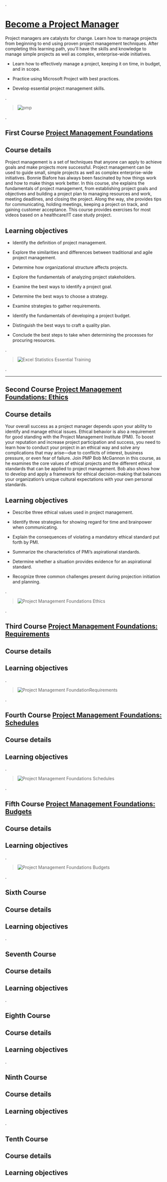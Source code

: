 
.

# [Become a Project Manager](https://www.linkedin.com/learning/paths/become-a-project-manager)



Project managers are catalysts for change. Learn how to manage projects from beginning to end using proven project management techniques. After completing this learning path, you'll have the skills and knowledge to manage simple projects as well as complex, enterprise-wide initiatives.





- Learn how to effectively manage a project, keeping it on time, in budget, and in scope.


- Practice using Microsoft Project with best practices.


- Develop essential project management skills.

.


> ![pmp](https://user-images.githubusercontent.com/36210723/107839005-99171d80-6db1-11eb-80e6-180efef5d0e5.png)


.


##  First Course [Project Management Foundations](https://www.linkedin.com/learning/project-management-foundations-4/deliver-successful-projects-3?contextUrn=urn%3Ali%3AlyndaLearningPath%3A56db2d113dd5596be4e4989d)


## Course details


Project management is a set of techniques that anyone can apply to achieve goals and make projects more successful. Project management can be used to guide small, simple projects as well as complex enterprise-wide initiatives. Bonnie Biafore has always been fascinated by how things work and how to make things work better. In this course, she explains the fundamentals of project management, from establishing project goals and objectives and building a project plan to managing resources and work, meeting deadlines, and closing the project. Along the way, she provides tips for communicating, holding meetings, keeping a project on track, and gaining customer acceptance. This course provides exercises for most videos based on a healthcare/IT case study project.




## Learning objectives


- Identify the definition of project management.

- Explore the similarities and differences between traditional and agile project management.

- Determine how organizational structure affects projects.

- Explore the fundamentals of analyzing project stakeholders.

- Examine the best ways to identify a project goal.

- Determine the best ways to choose a strategy.

- Examine strategies to gather requirements.

- Identify the fundamentals of developing a project budget.

- Distinguish the best ways to craft a quality plan.

- Conclude the best steps to take when determining the processes for procuring resources.

.

> ![Excel Statistics Essential Training](https://user-images.githubusercontent.com/36210723/107838920-168e5e00-6db1-11eb-9575-b4d04f418197.png)


.

-------------------------------------------------


##  Second Course [Project Management Foundations: Ethics](https://www.linkedin.com/learning/project-management-foundations-ethics-2/project-ethics-your-integrity-meter?contextUrn=urn%3Ali%3AlyndaLearningPath%3A56db2d113dd5596be4e4989d)





## Course details

Your overall success as a project manager depends upon your ability to identify and manage ethical issues. Ethical behavior is also a requirement for good standing with the Project Management Institute (PMI). To boost your reputation and increase project participation and success, you need to learn how to conduct your project in an ethical way and solve any complications that may arise—due to conflicts of interest, business pressure, or even fear of failure. Join PMP Bob McGannon in this course, as he examines the core values of ethical projects and the different ethical standards that can be applied to project management. Bob also shows how to develop and apply a framework for ethical decision-making that balances your organization’s unique cultural expectations with your own personal standards.




## Learning objectives

- Describe three ethical values used in project management.

- Identify three strategies for showing regard for time and brainpower when communicating.

- Explain the consequences of violating a mandatory ethical standard put forth by PMI.

- Summarize the characteristics of PMI’s aspirational standards.

- Determine whether a situation provides evidence for an aspirational standard.

- Recognize three common challenges present during projection initiation and planning.

.

> ![Project Management Foundations Ethics](https://user-images.githubusercontent.com/36210723/107838923-18582180-6db1-11eb-8995-00f867815487.png)

.





## Third Course [Project Management Foundations: Requirements](https://www.linkedin.com/learning/project-management-foundations-requirements-2/managing-requirements-for-successful-projects?contextUrn=urn%3Ali%3AlyndaLearningPath%3A56db2d113dd5596be4e4989d)


## Course details


## Learning objectives


.

> ![Project Management FoundationRequirements](https://user-images.githubusercontent.com/36210723/107838921-17bf8b00-6db1-11eb-9154-2277dea68773.png)

.




## Fourth Course [ Project Management Foundations: Schedules ](https://www.linkedin.com/learning/project-management-foundations-schedules-2/welcome?contextUrn=urn%3Ali%3AlyndaLearningPath%3A56db2d113dd5596be4e4989d)


## Course details


## Learning objectives



.

> ![Project Management Foundations Schedules](https://user-images.githubusercontent.com/36210723/107838924-18f0b800-6db1-11eb-845f-9dead704fafb.png)


.









 ## Fifth Course [Project Management Foundations: Budgets](https://www.linkedin.com/learning/project-management-foundations-budgets-3/manage-your-project-budget-so-it-doesn-t-manage-you?contextUrn=urn%3Ali%3AlyndaLearningPath%3A56db2d113dd5596be4e4989d)


## Course details


## Learning objectives


.

> ![Project Management Foundations Budgets](https://user-images.githubusercontent.com/36210723/107838922-18582180-6db1-11eb-8f03-a9d74074ca82.png)

.



## Sixth Course 

## Course details


## Learning objectives




.



## Seventh Course
## Course details


## Learning objectives


.

## Eighth Course

## Course details


## Learning objectives

.


## Ninth Course
## Course details


## Learning objectives


.


## Tenth Course

## Course details


## Learning objectives

